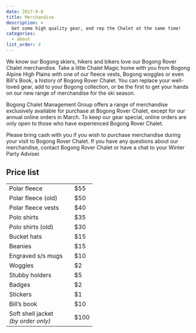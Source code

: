 ```yaml
---
date: 2017-8-8
title: Merchandise
description: >
  Get some high quality gear, and rep the Chalet at the same time!
categories:
  - about
list_order: 4
---
```


We know our Bogong skiers, hikers and bikers love our Bogong Rover Chalet
merchandise. Take a little Chalet Magic home with you from Bogong Alpine High
Plains with one of our fleece vests, Bogong woggles or even Bill's Book, a
history of Bogong Rover Chalet. You can replace your well-loved gear, add to
your Bogong collection, or be the first to get your hands on our new range of
merchandise for the ski season.

Bogong Chalet Management Group offers a range of merchandise exclusively
available for purchase at Bogong Rover Chalet, except for our annual online
orders in March. To keep our gear special, online orders are only open to those
who have experienced Bogong Rover Chalet.

Please bring cash with you if you wish to purchase merchandise during your visit
to Bogong Rover Chalet.  If you have any questions about our merchandise,
contact Bogong Rover Chalet or have a chat to your Winter Party Adviser.

## Price list

<table>
<tr>
<td style="min-width: 160px;">Polar fleece</td>
<td>$55</td>
</tr>
<tr>
<td style="min-width: 160px;">Polar fleece (old)</td>
<td>$50</td>
</tr>
<tr>
<td style="min-width: 160px;">Polar fleece vests</td>
<td>$40</td>
</tr>
<tr>
<td>Polo shirts</td>
<td>$35</td>
</tr>
<tr>
<td>Polo shirts (old)</td>
<td>$30</td>
</tr>
<tr>
<td>Bucket hats</td>
<td>$15</td>
</tr>
<tr>
<td>Beanies</td>
<td>$15</td>
</tr>
<tr>
<td>Engraved s/s mugs</td>
<td>$10</td>
</tr>
<tr>
<td>Woggles</td>
<td>$2</td>
</tr>
<tr>
<td>Stubby holders</td>
<td>$5</td>
</tr>
<tr>
<td>Badges</td>
<td>$2</td>
</tr>
<tr>
<td>Stickers</td>
<td>$1</td>
</tr>
<tr>
<td>Bill&#8217;s book</td>
<td>$10</td>
</tr>
<tr>
<td>Soft shell jacket<br/><i>(by order only)</i></td>
<td>$100</td>
</tr>
</table>
